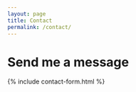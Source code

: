 ```yaml
---
layout: page
title: Contact
permalink: /contact/
---
```


# Send me a message

{% include contact-form.html %}
